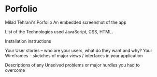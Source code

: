 # Porfolio
Milad Tehrani's Porfolio
An embedded screenshot of the app

List of the Technologies used
JavaScript, CSS, HTML.

Installation instructions


Your User stories – who are your users, what do they want and why?
Your Wireframes – sketches of major views / interfaces in your application

Descriptions of any Unsolved problems or major hurdles you had to overcome
